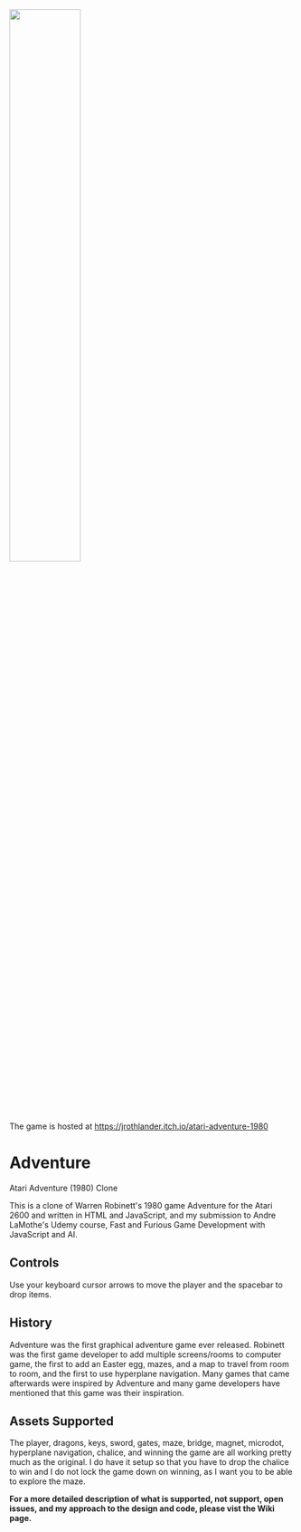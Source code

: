 <img src="https://img.itch.zone/aW1nLzE3NzQ1MjI0LnBuZw==/original/pg%2BKUl.png" width="50%">

The game is hosted at https://jrothlander.itch.io/atari-adventure-1980

# Adventure
Atari Adventure (1980) Clone

This is a clone of Warren Robinett's 1980 game Adventure for the Atari 2600 and written in HTML and JavaScript, and  my submission to Andre LaMothe's Udemy course,  Fast and Furious Game Development with JavaScript and AI.

## Controls
Use your keyboard cursor arrows to move the player and the spacebar to drop items. 

## History
Adventure was the first graphical adventure game ever released. Robinett was the first game developer to add multiple screens/rooms to computer game, the first to add an Easter egg, mazes, and a map to travel from room to room, and the first to use hyperplane navigation. Many games that came afterwards were inspired by Adventure and many game developers have mentioned that this game was their inspiration.

## Assets Supported
The player, dragons, keys, sword, gates, maze, bridge, magnet, microdot, hyperplane navigation, chalice, and winning the game are all working pretty much as the original. I do have it setup so that you have to drop the chalice to win and I do not lock the game down on winning, as I want you to be able to explore the maze. 

**For a more detailed description of what is supported, not support, open issues, and my approach to the design and code, please vist the Wiki page.**
